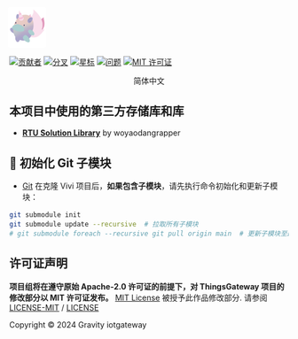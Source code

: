 
<p>
  <img width="64px" height="auto" style=" filter:
    drop-shadow( 1px  1px 0px white) 
    drop-shadow(-1px -1px 0px white) 
    drop-shadow( 1px -1px 0px white) 
    drop-shadow(-1px  1px 0px white);" src="https://raw.githubusercontent.com/woyaodangrapper/gravity-iotgateway/develop/docs/image/mascot.svg"/><br/>
</p>
<!-- PROJECT SHIELDS -->

[![贡献者][contributors-shield]][contributors-url] 
[![分叉][forks-shield]][forks-url] 
[![星标][stars-shield]][stars-url] 
[![问题][issues-shield]][issues-url] 
[![MIT 许可证][license-shield]][license-url]

<!-- **声明：** Gravity 是基于 [**ThingsGateway**](https://github.com/ThingsGateway/ThingsGateway) 分叉设计。目的在于在物联网寻找更好的链接应用方案。 -->

<!-- PROJECT LOGO -->

<p align="center">
简体中文
   <!--  |
 English -->
</p>

## 本项目中使用的第三方存储库和库

- [**RTU Solution Library**](https://github.com/woyaodangrapper/RTU_Solution) by woyaodangrapper


## 🔄 初始化 Git 子模块
- [Git](https://git-scm.com/)
在克隆 Vivi 项目后，**如果包含子模块**，请先执行命令初始化和更新子模块：

````bash
git submodule init
git submodule update --recursive  # 拉取所有子模块
# git submodule foreach --recursive git pull origin main  # 更新子模块至最新版本
````
<!-- <div  align="center">

[**开发人员文档**](https://github.com/woyaodangrapper/gravity-iotgateway/issues) :earth_asia: [**报告Bug**](https://github.com/woyaodangrapper/gravity-iotgateway/issues) :earth_asia: [**查看发布**](https://github.com/woyaodangrapper/gravity-iotgateway/releases) :earth_asia: [**建议新功能**](https://github.com/woyaodangrapper/gravity-iotgateway/issues) :earth_asia:

</div>

## **下载发布版本**

[<img src="https://user-images.githubusercontent.com/30566970/172445052-b0e62327-1d2e-4663-bc0f-af50c7f23615.svg" width="320"/>](https://github.com/woyaodangrapper/gravity-iotgateway/releases/download/)
> **注**: 很抱歉现在没有发布版. 


[<img src="https://user-images.githubusercontent.com/30566970/172445153-d098de0d-1236-4124-8e13-05000b374eb6.svg" width="320"/>](https://github.com/woyaodangrapper/gravity-iotgateway/releases/download/)
> **注**: 很抱歉现在没有开发版.

要查看所有版本， [**单击此处**](https://github.com/woyaodangrapper/gravity-iotgateway/releases).

# 如何支持这个项目？

虽然支持并不是义务，但我们始终感激不尽，并因此受到激励，投入更多时间保持该项目及其他项目的活力。因此，如果你决定支持我们，可以通过以下方式进行 😊

- 提供美工指导：帮助我们提升软件的视觉设计和用户体验。
- 提供更多的下载源资料：为我们的用户提供更多可靠的下载源。
- 提供软件翻译：帮助我们将软件翻译成更多语言，以便更多人使用。
- 贡献代码：如果你是开发者，可以提交代码或改进现有功能。
- 提供反馈：分享你的使用体验和建议，以帮助我们改进软件。

感谢你的支持！每一份贡献都让这个项目变得更好。😊 -->

## 许可证声明

**项目组将在遵守原始 Apache-2.0 许可证的前提下，对 ThingsGateway 项目的修改部分以 MIT 许可证发布。**
[MIT License](https://mit-license.org/) 被授予此作品修改部分. 请参阅 [LICENSE-MIT](LICENSE-MIT) / [LICENSE](LICENSE)  


Copyright © 2024 Gravity iotgateway

<!-- links -->
[contributors-shield]: https://img.shields.io/github/contributors/woyaodangrapper/gravity-iotgateway.svg?style=flat-square
[contributors-url]: https://github.com/woyaodangrapper/gravity-iotgateway/graphs/contributors
[forks-shield]: https://img.shields.io/github/forks/woyaodangrapper/gravity-iotgateway.svg?style=flat-square
[forks-url]: https://github.com/woyaodangrapper/gravity-iotgateway/network/members
[stars-shield]: https://img.shields.io/github/stars/woyaodangrapper/gravity-iotgateway.svg?style=flat-square
[stars-url]: https://github.com/woyaodangrapper/gravity-iotgateway/stargazers
[issues-shield]: https://img.shields.io/github/issues/woyaodangrapper/gravity-iotgateway.svg?style=flat-square
[issues-url]: https://img.shields.io/github/issues/woyaodangrapper/gravity-iotgateway.svg
[license-shield]: https://img.shields.io/github/license/woyaodangrapper/gravity-iotgateway.svg?style=flat-square
[license-url]: https://github.com/woyaodangrapper/gravity-iotgateway/blob/master/LICENSE.md
